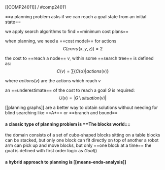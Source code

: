 [[COMP24011]] / #comp24011 

==a planning problem asks if we can reach a goal state from an initial state==

we apply search algorithms to find ==minimum cost plans==

when planning, we need a ==cost model== for actions
$$C(carry(x,y,z))=2$$

the cost to ==reach a node== $v$, within some ==search tree== is defined as:
$$C(v) = \sum{\{C(\alpha)|actions(v)\}}$$

where $actions(v)$ are the actions which reach $v$

an ==underestimate== of the cost to reach a goal $G$ is required:
$$U(v) = |G \setminus situation(v)|$$

[[planning graphs]] are a better way to obtain solutions without needing for blind searching like ==A*== or ==branch and bound==

#### a classic type of planning problem is ==The blocks world==
the domain consists of a set of cube-shaped blocks sitting on a table
blocks can be stacked, but only one block can fit directly on top of another
a robot arm can pick up and move blocks, but only ==one block at a time==
the goal is defined with first order logic as $Goal()$

#### a hybrid approach to planning is [[means-ends-analysis]]
